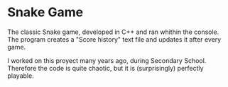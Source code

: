 # Snake Game
 The classic Snake game, developed in C++ and ran whithin the
 console. The program creates a "Score history" text file and updates
 it after every game.

I worked on this proyect many years ago, during Secondary
School. Therefore the code is quite chaotic, but it is (surprisingly)
perfectly playable.
